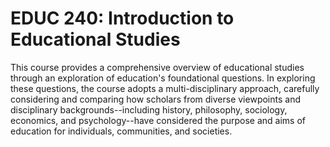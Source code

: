 # EDUC 240: Introduction to Educational Studies

This course provides a comprehensive overview of educational studies through an exploration of education's foundational questions. In exploring these questions, the course adopts a multi-disciplinary approach, carefully considering and comparing how scholars from diverse viewpoints and disciplinary backgrounds--including history, philosophy, sociology, economics, and psychology--have considered the purpose and aims of education for individuals, communities, and societies.